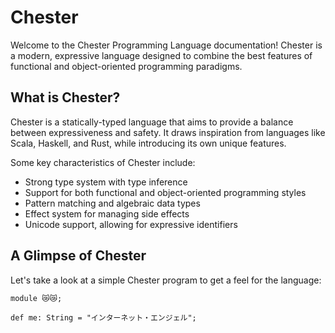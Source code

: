 # Chester

Welcome to the Chester Programming Language documentation! Chester is a modern, expressive language designed to combine the best features of functional and object-oriented programming paradigms.

## What is Chester?

Chester is a statically-typed language that aims to provide a balance between expressiveness and safety. It draws inspiration from languages like Scala, Haskell, and Rust, while introducing its own unique features.

Some key characteristics of Chester include:

- Strong type system with type inference
- Support for both functional and object-oriented programming styles
- Pattern matching and algebraic data types
- Effect system for managing side effects
- Unicode support, allowing for expressive identifiers

## A Glimpse of Chester

Let's take a look at a simple Chester program to get a feel for the language:

```chester
module 😿😿;

def me: String = "インターネット・エンジェル";
```